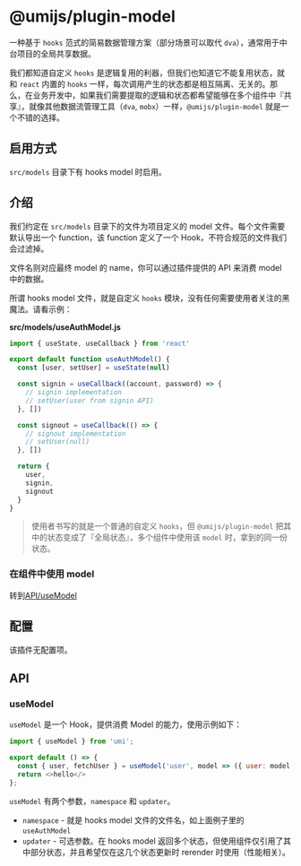 
# @umijs/plugin-model

一种基于 `hooks` 范式的简易数据管理方案（部分场景可以取代 `dva`），通常用于中台项目的全局共享数据。

我们都知道自定义 `hooks` 是逻辑复用的利器，但我们也知道它不能复用状态，就和 `react` 内置的 `hooks` 一样，每次调用产生的状态都是相互隔离、无关的。那么，在业务开发中，如果我们需要提取的逻辑和状态都希望能够在多个组件中『共享』，就像其他数据流管理工具（`dva`, `mobx`）一样，`@umijs/plugin-model` 就是一个不错的选择。

## 启用方式

`src/models` 目录下有 hooks model 时启用。

## 介绍

我们约定在 `src/models` 目录下的文件为项目定义的 model 文件。每个文件需要默认导出一个 function，该 function 定义了一个 Hook，不符合规范的文件我们会过滤掉。

文件名则对应最终 model 的 name，你可以通过插件提供的 API 来消费 model 中的数据。

所谓 hooks model 文件，就是自定义 `hooks` 模块，没有任何需要使用者关注的黑魔法。请看示例：

**src/models/useAuthModel.js**

```js
import { useState, useCallback } from 'react'

export default function useAuthModel() {
  const [user, setUser] = useState(null)

  const signin = useCallback((account, password) => {
    // signin implementation
    // setUser(user from signin API)
  }, [])

  const signout = useCallback(() => {
    // signout implementation
    // setUser(null)
  }, [])

  return {
    user,
    signin,
    signout
  }
}
```

> 使用者书写的就是一个普通的自定义 `hooks`，但 `@umijs/plugin-model` 把其中的状态变成了『全局状态』，多个组件中使用该 `model` 时，拿到的同一份状态。


### 在组件中使用 model

转到[API/useModel](#usemodel)

## 配置

该插件无配置项。

## API

### useModel

`useModel` 是一个 Hook，提供消费 Model 的能力，使用示例如下：

```js
import { useModel } from 'umi';

export default () => {
  const { user, fetchUser } = useModel('user', model => ({ user: model.user, fetchUser: model.fetchUser }));
  return <>hello</>
};
```

`useModel` 有两个参数，`namespace` 和 `updater`。

- `namespace` - 就是 hooks model 文件的文件名，如上面例子里的 `useAuthModel`
- `updater` - 可选参数。在 hooks model 返回多个状态，但使用组件仅引用了其中部分状态，并且希望仅在这几个状态更新时 rerender 时使用（性能相关）。
